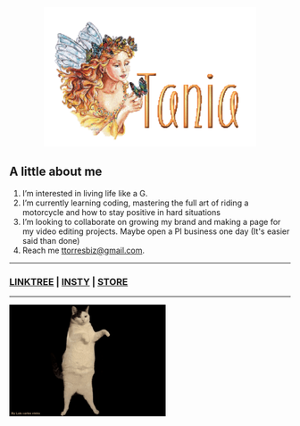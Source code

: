 <p align="center">
  <img width="380" height="250" src="name-graphics-tania-882855.gif">
</p>

## A little about me ##
1. I’m interested in living life like a G.
2. I’m currently learning coding, mastering the full art of riding a motorcycle and how to stay positive in hard situations
3. I’m looking to collaborate on growing my brand and making a page for my video editing projects. Maybe open a PI business one day (It's easier said than done) 
4. Reach me ttorresbiz@gmail.com.

-----------------------
### [LINKTREE](https://linktr.ee/helloitstania) | [INSTY](https://instagram.com/myfriendtania) | [STORE](https://feelyclub.com) ### 
-----------------------

<img src="./cat-wink.gif" width="280" height="200">




<!------------------------------------------------------------------------>

<!---COMMENTED OUT ITEMS --->

<!---- ![cat_wink](./cat-wink.gif) ---->

<!--- ![michael scott](./michael-scott.png) --->

<!---
myfriendtania/myfriendtania is a ✨ special ✨ repository because its my `README.md` (this file) appears on your GitHub profile.
You can click the Preview link to take a look at your changes.
--->

